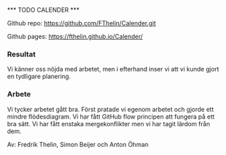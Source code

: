 *** TODO CALENDER ***

Github repo: https://github.com/FThelin/Calender.git

Github pages: https://fthelin.github.io/Calender/

### Resultat

Vi känner oss nöjda med arbetet, men i efterhand inser vi att vi kunde gjort en tydligare planering.

### Arbete

Vi tycker arbetet gått bra. Först pratade vi egenom arbetet och gjorde ett mindre flödesdiagram. Vi har fått GitHub flow principen att fungera på ett bra sätt. Vi har fått enstaka mergekonflikter men vi har tagit lärdom från dem.

Av: Fredrik Thelin, Simon Beijer och Anton Öhman


